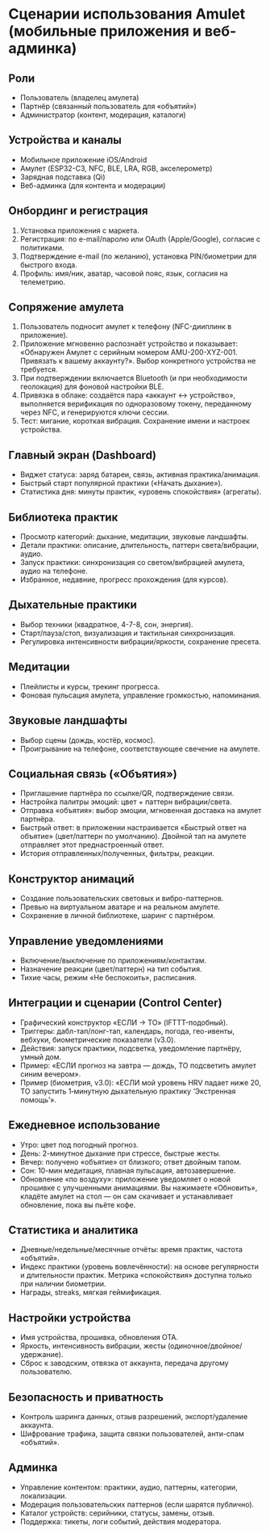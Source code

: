 # Сценарии использования Amulet (мобильные приложения и веб-админка)

## Роли
- Пользователь (владелец амулета)
- Партнёр (связанный пользователь для «объятий»)
- Администратор (контент, модерация, каталоги)

## Устройства и каналы
- Мобильное приложение iOS/Android
- Амулет (ESP32-C3, NFC, BLE, LRA, RGB, акселерометр)
- Зарядная подставка (Qi)
- Веб-админка (для контента и модерации)

## Онбординг и регистрация
1. Установка приложения с маркета.
2. Регистрация: по e-mail/паролю или OAuth (Apple/Google), согласие с политиками.
3. Подтверждение e-mail (по желанию), установка PIN/биометрии для быстрого входа.
4. Профиль: имя/ник, аватар, часовой пояс, язык, согласия на телеметрию.

## Сопряжение амулета
1. Пользователь подносит амулет к телефону (NFC-дииплинк в приложение).
2. Приложение мгновенно распознаёт устройство и показывает: «Обнаружен Амулет с серийным номером AMU-200-XYZ-001. Привязать к вашему аккаунту?». Выбор конкретного устройства не требуется.
3. При подтверждении включается Bluetooth (и при необходимости геолокация) для фоновой настройки BLE.
4. Привязка в облаке: создаётся пара «аккаунт ↔ устройство», выполняется верификация по одноразовому токену, переданному через NFC, и генерируются ключи сессии.
5. Тест: мигание, короткая вибрация. Сохранение имени и настроек устройства.

## Главный экран (Dashboard)
- Виджет статуса: заряд батареи, связь, активная практика/анимация.
- Быстрый старт популярной практики («Начать дыхание»).
- Статистика дня: минуты практик, «уровень спокойствия» (агрегаты).

## Библиотека практик
- Просмотр категорий: дыхание, медитации, звуковые ландшафты.
- Детали практики: описание, длительность, паттерн света/вибрации, аудио.
- Запуск практики: синхронизация со светом/вибрацией амулета, аудио на телефоне.
- Избранное, недавние, прогресс прохождения (для курсов).

## Дыхательные практики
- Выбор техники (квадратное, 4-7-8, сон, энергия).
- Старт/пауза/стоп, визуализация и тактильная синхронизация.
- Регулировка интенсивности вибрации/яркости, сохранение пресета.

## Медитации
- Плейлисты и курсы, трекинг прогресса.
- Фоновая пульсация амулета, управление громкостью, напоминания.

## Звуковые ландшафты
- Выбор сцены (дождь, костёр, космос).
- Проигрывание на телефоне, соответствующее свечение на амулете.

## Социальная связь («Объятия»)
- Приглашение партнёра по ссылке/QR, подтверждение связи.
- Настройка палитры эмоций: цвет + паттерн вибрации/света.
- Отправка «объятия»: выбор эмоции, мгновенная доставка на амулет партнёра.
- Быстрый ответ: в приложении настраивается «Быстрый ответ на объятие» (цвет/паттерн по умолчанию). Двойной тап на амулете отправляет этот преднастроенный ответ.
- История отправленных/полученных, фильтры, реакции.

## Конструктор анимаций
- Создание пользовательских световых и вибро-паттернов.
- Превью на виртуальном аватаре и на реальном амулете.
- Сохранение в личной библиотеке, шаринг с партнёром.

## Управление уведомлениями
- Включение/выключение по приложениям/контактам.
- Назначение реакции (цвет/паттерн) на тип события.
- Тихие часы, режим «Не беспокоить», расписания.

## Интеграции и сценарии (Control Center)
- Графический конструктор «ЕСЛИ → ТО» (IFTTT-подобный).
- Триггеры: дабл-тап/лонг-тап, календарь, погода, гео-ивенты, вебхуки, биометрические показатели (v3.0).
- Действия: запуск практики, подсветка, уведомление партнёру, умный дом.
- Пример: «ЕСЛИ прогноз на завтра — дождь, ТО подсветить амулет синим вечером».
 - Пример (биометрия, v3.0): «ЕСЛИ мой уровень HRV падает ниже 20, ТО запустить 1‑минутную дыхательную практику ‘Экстренная помощь’».

## Ежедневное использование
- Утро: цвет под погодный прогноз.
- День: 2-минутное дыхание при стрессе, быстрые жесты.
- Вечер: получено «объятие» от близкого; ответ двойным тапом.
- Сон: 10-мин медитация, плавная пульсация, автозавершение.
 - Обновление «по воздуху»: приложение уведомляет о новой прошивке с улучшенными анимациями. Вы нажимаете «Обновить», кладёте амулет на стол — он сам скачивает и устанавливает обновление, пока вы пьёте кофе.

## Статистика и аналитика
- Дневные/недельные/месячные отчёты: время практик, частота «объятий».
- Индекс практики (уровень вовлечённости): на основе регулярности и длительности практик. Метрика «спокойствия» доступна только при наличии биометрии.
- Награды, streaks, мягкая геймификация.

## Настройки устройства
- Имя устройства, прошивка, обновления OTA.
- Яркость, интенсивность вибрации, жесты (одиночное/двойное/удержание).
- Сброс к заводским, отвязка от аккаунта, передача другому пользователю.

## Безопасность и приватность
- Контроль шаринга данных, отзыв разрешений, экспорт/удаление аккаунта.
- Шифрование трафика, защита связки пользователей, анти-спам «объятий».

## Админка
- Управление контентом: практики, аудио, паттерны, категории, локализации.
- Модерация пользовательских паттернов (если шарятся публично).
- Каталог устройств: серийники, статусы, замены, отзыв.
- Поддержка: тикеты, логи событий, действия модератора.
